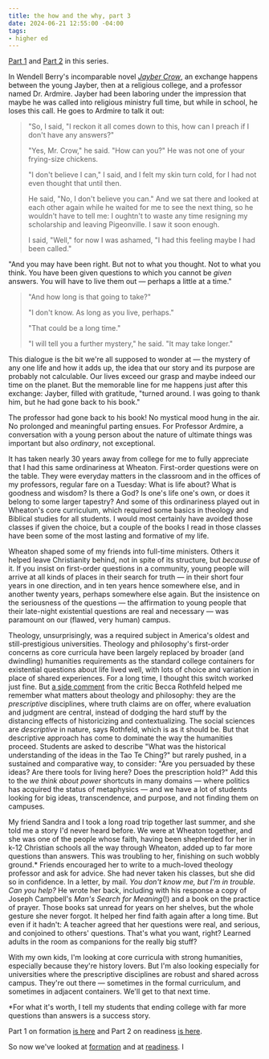 ```yaml
---
title: the how and the why, part 3
date: 2024-06-21 12:55:00 -04:00
tags:
- higher ed
---
```


[Part 1](https://sarahendren.com/2024/06/10/the-how-and-the-why/) and [Part 2](https://sarahendren.com/2024/06/14/the-how-and-the-why-part-2/) in this series.

In Wendell Berry's incomparable novel [*Jayber Crow*](https://www.penguinrandomhouse.com/books/674667/jayber-crow-by-wendell-berry/), an exchange happens between the young Jayber, then at a religious college, and a professor named Dr. Ardmire. Jayber had been laboring under the impression that maybe he was called into religious ministry full time, but while in school, he loses this call. He goes to Ardmire to talk it out:

>"So, I said, "I reckon it all comes down to this, how can I preach if I don't have any answers?"
>
>"Yes, Mr. Crow," he said. "How can you?" He was not one of your frying-size chickens.
>
>"I don't believe I can," I said, and I felt my skin turn cold, for I had not even thought that until then.
>
>He said, "No, I don't believe you can." And we sat there and looked at each other again while he waited for me to see the next thing, so he wouldn't have to tell me: I oughtn't to waste any time resigning my scholarship and leaving Pigeonville. I saw it soon enough.
>
>I said, "Well," for now I was ashamed, "I had this feeling maybe I had been called."
>
"And you may have been right. But not to what you thought. Not to what you think. You have been given questions to which you cannot be *given* answers. You will have to live them out — perhaps a little at a time." 
>
>"And how long is that going to take?"
>
>"I don't know. As long as you live, perhaps."
>
>"That could be a long time."
>
>"I will tell you a further mystery," he said. "It may take longer."

This dialogue is the bit we're all supposed to wonder at — the mystery of any one life and how it adds up, the idea that our story and its purpose are probably not calculable. Our lives exceed our grasp and maybe indeed our time on the planet. But the memorable line for me happens just after this exchange: Jayber, filled with gratitude, "turned around. I was going to thank him, but he had gone back to his book."

The professor had gone back to his book! No mystical mood hung in the air. No prolonged and meaningful parting ensues. For Professor Ardmire, a conversation with a young person about the nature of ultimate things was important but also *ordinary*, not exceptional.

It has taken nearly 30 years away from college for me to fully appreciate that I had this same ordinariness at Wheaton. First-order questions were on the table. They were everyday matters in the classroom and in the offices of my professors, regular fare on a Tuesday: What is life about? What is goodness and wisdom? Is there a God? Is one's life one's own, or does it belong to some larger tapestry? And some of this ordinariness played out in Wheaton's core curriculum, which required some basics in theology and Biblical studies for all students. I would most certainly have avoided those classes if given the choice, but a couple of the books I read in those classes have been some of the most lasting and formative of my life.

Wheaton shaped some of my friends into full-time ministers. Others it helped leave Christianity behind, not in spite of its structure, but *because* of it. If you insist on first-order questions in a community, young people will arrive at all kinds of places in their search for truth — in their short four years in one direction, and in ten years hence somewhere else, and in another twenty years, perhaps somewhere else again. But the insistence on the seriousness of the questions — the affirmation to young people that their late-night existential questions are real and necessary — was paramount on our (flawed, very human) campus.

Theology, unsurprisingly, was a required subject in America's oldest and still-prestigious universities. Theology and philosophy's first-order concerns as core curricula have been largely replaced by broader (and dwindling) humanities requirements as the standard college containers for existential questions about life lived well, with lots of choice and variation in place of shared experiences. For a long time, I thought this switch worked just fine. But [a side comment](https://sarahendren.com/2023/03/14/against-descriptive-projects/) from the critic Becca Rothfeld helped me remember what matters about theology and philosophy: they are the *prescriptive* disciplines, where truth claims are on offer, where evaluation and judgment are central, instead of dodging the hard stuff by the distancing effects of historicizing and contextualizing. The social sciences are *descriptive* in nature, says Rothfeld, which is as it should be. But that descriptive approach has come to dominate the way the humanities proceed. Students are asked to describe "What was the historical understanding of the ideas in the Tao Te Ching?" but rarely pushed, in a sustained and comparative way, to consider: "Are you persuaded by these ideas? Are there tools for living here? Does the prescription hold?" Add this to the *we think about power* shortcuts in many domains — where politics has acquired the status of metaphysics — and we have a lot of students looking for big ideas, transcendence, and purpose, and not finding them on campuses.

My friend Sandra and I took a long road trip together last summer, and she told me a story I'd never heard before. We were at Wheaton together, and she was one of the people whose faith, having been shepherded for her in k-12 Christian schools all the way through Wheaton, added up to far more questions than answers. This was troubling to her, finishing on such wobbly ground.* Friends encouraged her to write to a much-loved theology professor and ask for advice. She had never taken his classes, but she did so in confidence. In a letter, by mail. *You don't know me, but I'm in trouble. Can you help?* He wrote her back, including with his response a copy of Joseph Campbell's *Man's Search for Meaning*(!) and a book on the practice of prayer. Those books sat unread for years on her shelves, but the whole gesture she never forgot. It helped her find faith again after a long time. But even if it hadn't: A teacher agreed that her questions were real, and serious, and conjoined to others' questions. That's what you want, right? Learned adults in the room as companions for the really big stuff?  

With my own kids, I'm looking at core curricula with strong humanities, especially because they're history lovers. But I'm also looking especially for universities where the prescriptive disciplines are robust and shared across campus. They're out there — sometimes in the formal curriculum, and sometimes in adjacent containers. We'll get to that next time. 

*For what it's worth, I tell my students that ending college with far more questions than answers is a success story.

Part 1 on formation [is here](https://sarahendren.com/2024/06/10/the-how-and-the-why/) and Part 2 on readiness [is here](https://sarahendren.com/2024/06/14/the-how-and-the-why-part-2/).










>


So now we've looked at [formation](https://sarahendren.com/2024/06/10/the-how-and-the-why/) and at [readiness](https://sarahendren.com/2024/06/14/the-how-and-the-why-part-2/). I 
